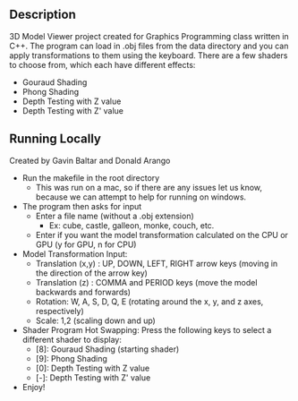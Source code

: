 ## Description
3D Model Viewer project created for Graphics Programming class written in C++.
The program can load in .obj files from the data directory and you can apply transformations to them using the keyboard.
There are a few shaders to choose from, which each have different effects:
- Gouraud Shading
- Phong Shading
- Depth Testing with Z value
- Depth Testing with Z' value

## Running Locally
Created by Gavin Baltar and Donald Arango

- Run the makefile in the root directory
    - This was run on a mac, so if there are any issues let us know, because we can attempt to help for running on windows.
- The program then asks for input
    - Enter a file name (without a .obj extension)
        - Ex: cube, castle, galleon, monke, couch, etc.
    - Enter if you want the model transformation calculated on the CPU or GPU (y for GPU, n for CPU)
- Model Transformation Input:
    - Translation (x,y) : UP, DOWN, LEFT, RIGHT arrow keys (moving in the direction of the arrow key)
    - Translation (z) : COMMA and PERIOD keys  (move the model backwards and forwards)
    - Rotation: W, A, S, D, Q, E (rotating around the x, y, and z axes, respectively)
    - Scale: 1,2  (scaling down and up)
- Shader Program Hot Swapping:
Press the following keys to select a different shader to display:
    - [8]: Gouraud Shading (starting shader)
    - [9]: Phong Shading
    - [0]: Depth Testing with Z value
    - [-]: Depth Testing with Z' value
- Enjoy!
